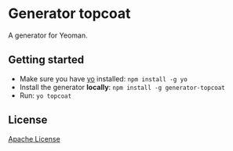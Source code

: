 # Generator topcoat

A generator for Yeoman.

## Getting started
- Make sure you have [yo](https://github.com/yeoman/yo) installed:
    `npm install -g yo`
- Install the generator **locally**: `npm install -g generator-topcoat`
- Run: `yo topcoat`

## License
[Apache License](https://github.com/topcoat/generator-topcoat/blob/master/LICENSE)
